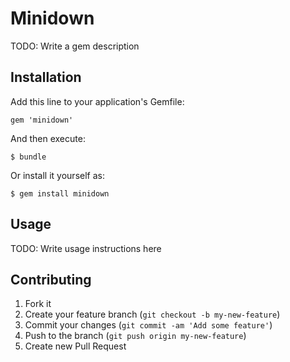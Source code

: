 # Minidown

TODO: Write a gem description

## Installation

Add this line to your application's Gemfile:

    gem 'minidown'

And then execute:

    $ bundle

Or install it yourself as:

    $ gem install minidown

## Usage

TODO: Write usage instructions here

## Contributing

1. Fork it
2. Create your feature branch (`git checkout -b my-new-feature`)
3. Commit your changes (`git commit -am 'Add some feature'`)
4. Push to the branch (`git push origin my-new-feature`)
5. Create new Pull Request
